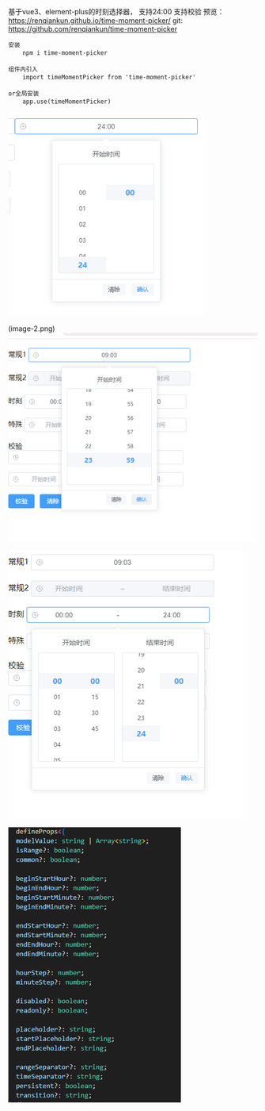 基于vue3、element-plus的时刻选择器， 支持24:00
支持校验
预览：https://renqiankun.github.io/time-moment-picker/
git: https://github.com/renqiankun/time-moment-picker

    安装
        npm i time-moment-picker

    组件内引入
        import timeMomentPicker from 'time-moment-picker'  
    
    or全局安装
        app.use(timeMomentPicker)
![alt text](image-3.png)

(image-2.png)
![alt text](image-1.png)

![alt text](image.png)

![alt text](image-4.png)